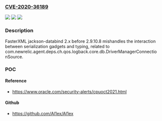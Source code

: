 ### [CVE-2020-36189](https://cve.mitre.org/cgi-bin/cvename.cgi?name=CVE-2020-36189)
![](https://img.shields.io/static/v1?label=Product&message=n%2Fa&color=blue)
![](https://img.shields.io/static/v1?label=Version&message=n%2Fa&color=blue)
![](https://img.shields.io/static/v1?label=Vulnerability&message=n%2Fa&color=brighgreen)

### Description

FasterXML jackson-databind 2.x before 2.9.10.8 mishandles the interaction between serialization gadgets and typing, related to com.newrelic.agent.deps.ch.qos.logback.core.db.DriverManagerConnectionSource.

### POC

#### Reference
- https://www.oracle.com/security-alerts/cpuoct2021.html

#### Github
- https://github.com/Al1ex/Al1ex

